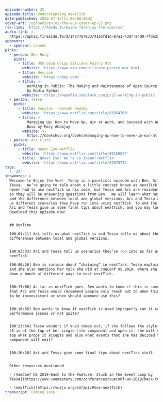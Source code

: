 ```yaml
---
episode-number: 25
episode-title: Understanding nextTick
date-published: 2020-07-13T11:00:00.000Z
cover-art: /uploads/enjoy-the-vue-cover-ep-25.png
rss-link: 'https://feeds.fireside.fm/enjoy-the-vue/rss'
audio-link: >-
  https://aphid.fireside.fm/d/1437767933/41abfd1d-87a1-43d7-94d9-7fda3a5120e1/e8aacb3a-4d33-4def-823a-e1f1e7518565.mp3
sponsors:
  - sponsor: Linode
picks:
  - person: Ben Hong
    picks:
      - title: OXO Good Grips Silicone Pastry Mat
        website: 'https://www.oxo.com/silicone-pastry-mat.html'
      - title: Hey.com
        website: 'https://hey.com/'
      - title: >-
          Working in Public: The Making and Maintenance of Open Source Software
          by Nadia Eghbal
        website: 'https://nayafia.substack.com/p/22-working-in-public'
  - person: Tessa
    picks:
      - title: Douglas - Hannah Gadsby
        website: 'https://www.netflix.com/title/81054700'
      - title: >-
          Managing Up: How to Move Up, Win at Work, and Succeed with Any Type of
          Boss by Mary Abbajay
        website: >-
          https://bookshop.org/books/managing-up-how-to-move-up-win-at-work-and-succeed-with-any-type-of-boss/9781119436683
  - person: Ari Clark
    picks:
      - title: Queer Eye-Netflix
        website: 'https://www.netflix.com/title/80160037'
      - title: 'Queer Eye: We’re in Japan!-Netflix'
        website: 'https://www.netflix.com/title/81075744'
tags:
  - '25' 
shownotes: >
  Welcome to Enjoy the Vue!  Today is a panelists episode with Ben, Ari, and
  Tessa.  We’re going to talk about a little concept known as nextTick.  Ben has
  never had to use nextTick in his code, but Tessa and Ari are resident experts,
  so they will be answering questions from Ben.  We will learn what nextTick is
  and the difference between local and global versions. Ari and Tessa also tell
  us different scenarios they have run into using nextTick. To end the episode,
  Ari and Tessa give us some final tips about nextTick, and you may laugh. ☺ 
  Download this episode now! 


  ## Outline

  [00:01:11] Ari tells us what nextTick is and Tessa tells us about the
  differences between local and global versions.


  [00:03:43] Ari and Tessa tell us scenarios they’ve run into as far as needing
  nextTick.   
   
  [00:08:26] Ben is curious about “chaining” in nextTick. Tessa explains this
  and she also mentions her talk she did at VueConf US 2019, where she broke
  down a bunch of different ways to nest nextTick.  


  [00:13:06] As far as nextTick goes, Ben wants to know if this is something
  that Ari and Tessa would recommend people only reach out to when things start
  to be inconsistent or when should someone use this?


  [00:18:55] Ben wants to know if nextTick is used improperly can it cause
  performance issues or not quite?


  [00:23:54] Tessa wonders if Vue3 comes out, if she follows the style where her
  JS is at the top of her single file component and open it, she will see at the
  top what props it accepts and also what events that she has decided this
  component will emit?  


  [00:26:20] Ari and Tessa give some final tips about nextTick stuff.


  Other resources mentioned

  - [VueConf US 2019-Back to the Vueture: Stuck in the Event Loop by
  Tessa](https://www.vuemastery.com/conferences/vueconf-us-2019/back-to-the-vueture-stuck-in-the-event-loop)

  - [nextTick](https://vuejs.org/v2/api/#Vue-nextTick)
transcript: Coming soon!
---
```

